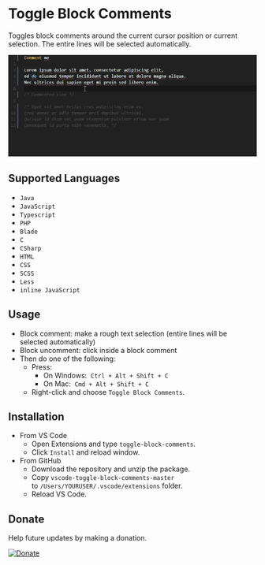 # Toggle Block Comments

Toggles block comments around the current cursor position or current selection.
The entire lines will be selected automatically.

![Toggle Block Comments](https://raw.githubusercontent.com/alexmunteanu/vscode-toggle-block-comments/master/images/vscode-toggle-block-comments-demo.gif)

## Supported Languages

- `Java`
- `JavaScript`
- `Typescript`
- `PHP`
- `Blade`
- `C`
- `CSharp`
- `HTML`
- `CSS`
- `SCSS`
- `Less`
- `inline JavaScript`

## Usage

- Block comment: make a rough text selection (entire lines will be selected automatically)
- Block uncomment: click inside a block comment
- Then do one of the following:
  - Press:
    - On Windows:  `Ctrl + Alt + Shift + C`
    - On Mac:  `Cmd + Alt + Shift + C`
  - Right-click and choose `Toggle Block Comments`.

## Installation

- From VS Code
  - Open Extensions and type `toggle-block-comments`.
  - Click `Install` and reload window.
- From GitHub
  - Download the repository and unzip the package.
  - Copy `vscode-toggle-block-comments-master` to `/Users/YOURUSER/.vscode/extensions` folder.
  - Reload VS Code.

## Donate

Help future updates by making a donation.

[![Donate](https://img.shields.io/badge/Donate-PayPal-success?style=for-the-badge&link=https://www.paypal.com/donate?hosted_button_id=Z8FGYYW9L28YC)](https://www.paypal.com/donate?hosted_button_id=Z8FGYYW9L28YC)
